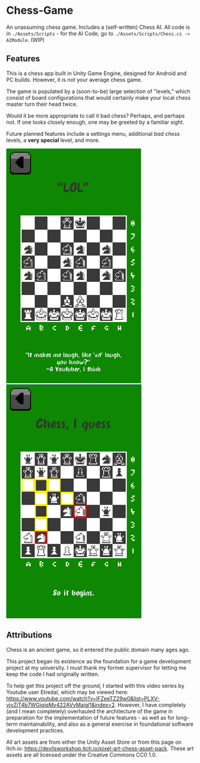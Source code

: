 # Chess-Game
An unassuming chess game. Includes a (self-written) Chess AI. All code is in `./Assets/Scripts` - for the AI Code, go to `./Assets/Scripts/Chess.cs -> AIModule`. (WIP)

## Features
This is a chess app built in Unity Game Engine, designed for Android and PC builds. However, it is not your average chess game. 

The game is populated by a (soon-to-be) large selection of "levels," which consist of board configurations that would certainly make your local chess master turn their head twice.

Would it be more appropriate to call it bad chess? Perhaps, and perhaps not. If one looks closely enough, one may be greeted by a familiar sight.

Future planned features include a settings menu, additional *bad chess* levels, a **very special** level, and more.

![LevelSample1](https://github.com/Lord-Scrubington-II/Chess-Game/blob/main/LevelSample2.png)
![LevelSample3](https://github.com/Lord-Scrubington-II/Chess-Game/blob/main/LevelSample3.png)

## Attributions
Chess is an ancient game, so it entered the public domain many ages ago.

This project began its existence as the foundation for a game development project at my university. I must thank my former supervisor for letting me keep the code I had originally written.

To help get this project off the ground, I started with this video series by Youtube user Etredal, which may be viewed here: https://www.youtube.com/watch?v=lFZeeTZ29w0&list=PLXV-vjyZiT4b7WGjgiqMy422AVyMaigl1&index=2. 
However, I have completely (and I mean completely) overhauled the architecture of the game in preparation for the implementation of future features - as well as for long-term maintainability, and also as a general exercise in foundational software development practices.

All art assets are from either the Unity Asset Store or from this page on Itch.io: https://devilsworkshop.itch.io/pixel-art-chess-asset-pack.
These art assets are all licensed under the Creative Commons CC0 1.0.
